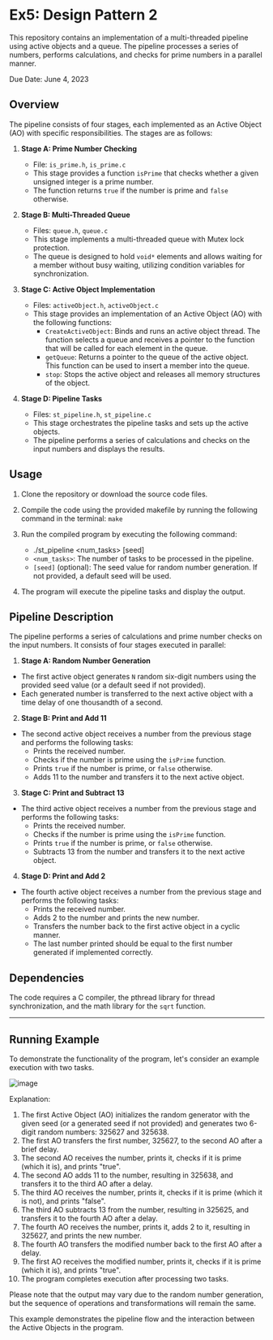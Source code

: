 # Ex5: Design Pattern 2

This repository contains an implementation of a multi-threaded pipeline using active objects and a queue. The pipeline processes a series of numbers, performs calculations, and checks for prime numbers in a parallel manner.

Due Date: June 4, 2023

## Overview

The pipeline consists of four stages, each implemented as an Active Object (AO) with specific responsibilities. The stages are as follows:

1. **Stage A: Prime Number Checking**
   - File: `is_prime.h`, `is_prime.c`
   - This stage provides a function `isPrime` that checks whether a given unsigned integer is a prime number.
   - The function returns `true` if the number is prime and `false` otherwise.

2. **Stage B: Multi-Threaded Queue**
   - Files: `queue.h`, `queue.c`
   - This stage implements a multi-threaded queue with Mutex lock protection.
   - The queue is designed to hold `void*` elements and allows waiting for a member without busy waiting, utilizing condition variables for synchronization.

3. **Stage C: Active Object Implementation**
   - Files: `activeObject.h`, `activeObject.c`
   - This stage provides an implementation of an Active Object (AO) with the following functions:
     - `CreateActiveObject`: Binds and runs an active object thread. The function selects a queue and receives a pointer to the function that will be called for each element in the queue.
     - `getQueue`: Returns a pointer to the queue of the active object. This function can be used to insert a member into the queue.
     - `stop`: Stops the active object and releases all memory structures of the object.

4. **Stage D: Pipeline Tasks**
   - Files: `st_pipeline.h`, `st_pipeline.c`
   - This stage orchestrates the pipeline tasks and sets up the active objects.
   - The pipeline performs a series of calculations and checks on the input numbers and displays the results.

## Usage

1. Clone the repository or download the source code files.

2. Compile the code using the provided makefile by running the following command in the terminal: `make`

3. Run the compiled program by executing the following command:
    - ./st_pipeline <num_tasks> [seed]
    - `<num_tasks>`: The number of tasks to be processed in the pipeline.
    - `[seed]` (optional): The seed value for random number generation. If not provided, a default seed will be used.

4. The program will execute the pipeline tasks and display the output.

## Pipeline Description

The pipeline performs a series of calculations and prime number checks on the input numbers. It consists of four stages executed in parallel:

1. **Stage A: Random Number Generation**
- The first active object generates `N` random six-digit numbers using the provided seed value (or a default seed if not provided).
- Each generated number is transferred to the next active object with a time delay of one thousandth of a second.

2. **Stage B: Print and Add 11**
- The second active object receives a number from the previous stage and performs the following tasks:
  - Prints the received number.
  - Checks if the number is prime using the `isPrime` function.
  - Prints `true` if the number is prime, or `false` otherwise.
  - Adds 11 to the number and transfers it to the next active object.

3. **Stage C: Print and Subtract 13**
- The third active object receives a number from the previous stage and performs the following tasks:
  - Prints the received number.
  - Checks if the number is prime using the `isPrime` function.
  - Prints `true` if the number is prime, or `false` otherwise.
  - Subtracts 13 from the number and transfers it to the next active object.

4. **Stage D: Print and Add 2**
- The fourth active object receives a number from the previous stage and performs the following tasks:
  - Prints the received number.
  - Adds 2 to the number and prints the new number.
  - Transfers the number back to the first active object in a cyclic manner.
  - The last number printed should be equal to the first number generated if implemented correctly.

## Dependencies

The code requires a C compiler, the pthread library for thread synchronization, and the math library for the `sqrt` function.

--- 

## Running Example

To demonstrate the functionality of the program, let's consider an example execution with two tasks.

![image](https://github.com/LeeadJ/Operating_Systems_Course/assets/77110578/4e8be0bb-2daf-41ad-a5bf-9867b919a1d0)


Explanation:

1. The first Active Object (AO) initializes the random generator with the given seed (or a generated seed if not provided) and generates two 6-digit random numbers: 325627 and 325638.
2. The first AO transfers the first number, 325627, to the second AO after a brief delay.
3. The second AO receives the number, prints it, checks if it is prime (which it is), and prints "true".
4. The second AO adds 11 to the number, resulting in 325638, and transfers it to the third AO after a delay.
5. The third AO receives the number, prints it, checks if it is prime (which it is not), and prints "false".
6. The third AO subtracts 13 from the number, resulting in 325625, and transfers it to the fourth AO after a delay.
7. The fourth AO receives the number, prints it, adds 2 to it, resulting in 325627, and prints the new number.
8. The fourth AO transfers the modified number back to the first AO after a delay.
9. The first AO receives the modified number, prints it, checks if it is prime (which it is), and prints "true".
10. The program completes execution after processing two tasks.

Please note that the output may vary due to the random number generation, but the sequence of operations and transformations will remain the same.

This example demonstrates the pipeline flow and the interaction between the Active Objects in the program.


